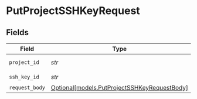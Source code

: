 # PutProjectSSHKeyRequest


## Fields

| Field                                                                                    | Type                                                                                     | Required                                                                                 | Description                                                                              |
| ---------------------------------------------------------------------------------------- | ---------------------------------------------------------------------------------------- | ---------------------------------------------------------------------------------------- | ---------------------------------------------------------------------------------------- |
| `project_id`                                                                             | *str*                                                                                    | :heavy_check_mark:                                                                       | Project ID or Slug                                                                       |
| `ssh_key_id`                                                                             | *str*                                                                                    | :heavy_check_mark:                                                                       | N/A                                                                                      |
| `request_body`                                                                           | [Optional[models.PutProjectSSHKeyRequestBody]](../models/putprojectsshkeyrequestbody.md) | :heavy_minus_sign:                                                                       | N/A                                                                                      |